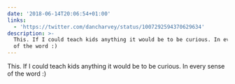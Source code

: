 ```yaml
---
date: '2018-06-14T20:06:54+01:00'
links:
  - 'https://twitter.com/dancharvey/status/1007292594370629634'
description: >-
  This. If I could teach kids anything it would be to be curious. In every sense
  of the word :)
---
```

This. If I could teach kids anything it would be to be curious. In every sense of the word :) 
